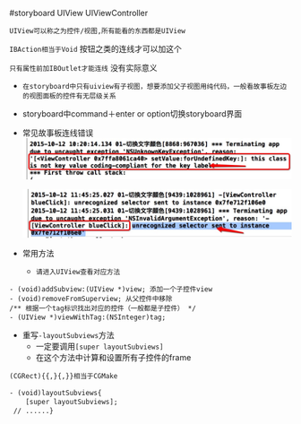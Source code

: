 #storyboard UIView UIViewController

`UIView可以称之为控件/视图,所有能看的东西都是UIView`

`IBAction相当于Void` 按钮之类的连线才可以加这个

`只有属性前加IBOutlet才能连线` 没有实际意义


- `在storyboard中只有uiview有子视图，想要添加父子视图用纯代码，一般看故事板左边的视图面板的控件有无层级关系`

 - storyboard中command＋enter or option切换storyboard界面

 - 常见故事板连线错误
    ![](/assets/storyboard_error1.png)

    ![](/assets/storyboard_error2.png)

- 常用方法
  - `请进入UIView查看对应方法`

```obj
- (void)addSubview:(UIView *)view; 添加一个子控件view
- (void)removeFromSuperview; 从父控件中移除
/** 根据一个tag标识找出对应的控件（一般都是子控件） */
- (UIView *)viewWithTag:(NSInteger)tag; 
```
- 重写`-layoutSubviews`方法
  - 一定要调用`[super layoutSubviews]`
  - 在这个方法中计算和设置所有子控件的frame 

`(CGRect){{,}{,}}相当于CGMake`

```obj
- (void)layoutSubviews{
    [super layoutSubviews];
 // ......}

```

